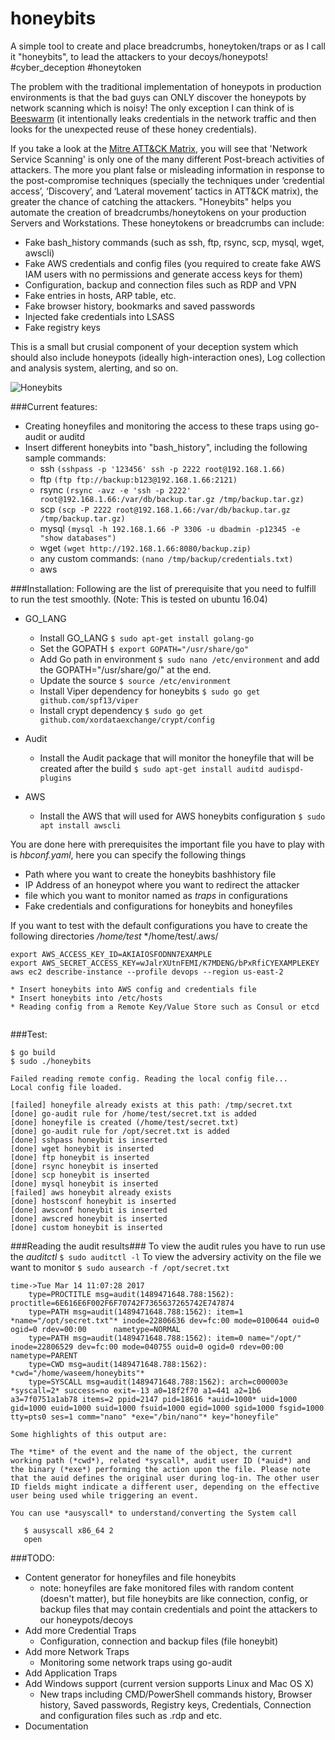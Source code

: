 # honeybits
A simple tool to create and place breadcrumbs, honeytoken/traps or as I call it "honeybits", to lead the attackers to your decoys/honeypots! #cyber_deception #honeytoken

The problem with the traditional implementation of honeypots in production environments is that the bad guys can ONLY discover the honeypots by network scanning which is noisy! The only exception I can think of is [Beeswarm](https://github.com/honeynet/beeswarm) (it intentionally leaks credentials in the network traffic and then looks for the unexpected reuse of these honey credentials).

If you take a look at the [Mitre ATT&CK Matrix](https://attack.mitre.org/wiki/Main_Page), you will see that 'Network Service Scanning' is only one of the many different Post-breach activities of attackers. The more you plant false or misleading information in response to the post-compromise techniques (specially the techniques under ‘credential access’, ‘Discovery’, and ‘Lateral movement’ tactics in ATT&CK matrix), the greater the chance of catching the attackers. "Honeybits" helps you automate the creation of breadcrumbs/honeytokens on your production Servers and Workstations. These honeytokens or breadcrumbs can include:
* Fake bash_history commands (such as ssh, ftp, rsync, scp, mysql, wget, awscli)
* Fake AWS credentials and config files (you required to create fake AWS IAM users with no permissions and generate access keys for them)
* Configuration, backup and connection files such as RDP and VPN
* Fake entries in hosts, ARP table, etc.
* Fake browser history, bookmarks and saved passwords
* Injected fake credentials into LSASS
* Fake registry keys

This is a small but crusial component of your deception system which should also include honeypots (ideally high-interaction ones), Log collection and analysis system, alerting, and so on. 

![Honeybits](https://github.com/0x4D31/honeybits/blob/master/docs/honeybits.png)

###Current features:
* Creating honeyfiles and monitoring the access to these traps using go-audit or auditd 
* Insert different honeybits into "bash_history", including the following sample commands:
  + ssh
```(sshpass -p '123456' ssh -p 2222 root@192.168.1.66)```
  + ftp
```(ftp ftp://backup:b123@192.168.1.66:2121)```
  + rsync
```(rsync -avz -e 'ssh -p 2222' root@192.168.1.66:/var/db/backup.tar.gz /tmp/backup.tar.gz)```
  + scp
```(scp -P 2222 root@192.168.1.66:/var/db/backup.tar.gz /tmp/backup.tar.gz)```
  + mysql
```(mysql -h 192.168.1.66 -P 3306 -u dbadmin -p12345 -e "show databases")```
  + wget
```(wget http://192.168.1.66:8080/backup.zip)```
  + any custom commands:
```(nano /tmp/backup/credentials.txt)```
  + aws


###Installation:
Following are the list of prerequisite that you need to fulfill to 
run the test smoothly.
(Note: This is tested on ubuntu 16.04)
* GO_LANG 
  + Install GO_LANG 
```$ sudo apt-get install golang-go```
  + Set the GOPATH
```$ export GOPATH="/usr/share/go"```
  + Add Go path in environment
```$ sudo nano /etc/environment``` and add the GOPATH="/usr/share/go/" at the end.
  + Update the source
```$ source /etc/environment```
  + Install Viper dependency for honeybits
```$ sudo go get github.com/spf13/viper```
  + Install crypt dependency
```$ sudo go get github.com/xordataexchange/crypt/config```

* Audit 
    + Install the Audit package that will monitor the honeyfile that will be created after the build
```$ sudo apt-get install auditd audispd-plugins```

* AWS
    + Install the AWS that will used for AWS honeybits configuration
```$ sudo apt install awscli```

You are done here with prerequisites the important file you have to play with is *hbconf.yaml*, 
here you can specify the following things
* Path where you want to create the honeybits bashhistory file 
* IP Address of an honeypot where you want to redirect the attacker
* file which you want to monitor named as *traps* in configurations
* Fake credentials and configurations for honeybits and honeyfiles

If you want to test with the default configurations you have to create the following directories 
*/home/test*
*/home/test/.aws/

    export AWS_ACCESS_KEY_ID=AKIAIOSFODNN7EXAMPLE
    export AWS_SECRET_ACCESS_KEY=wJalrXUtnFEMI/K7MDENG/bPxRfiCYEXAMPLEKEY
    aws ec2 describe-instance --profile devops --region us-east-2
```
* Insert honeybits into AWS config and credentials file
* Insert honeybits into /etc/hosts
* Reading config from a Remote Key/Value Store such as Consul or etcd
  
```


###Test:
```
$ go build
$ sudo ./honeybits 

Failed reading remote config. Reading the local config file...
Local config file loaded.

[failed] honeyfile already exists at this path: /tmp/secret.txt
[done] go-audit rule for /home/test/secret.txt is added
[done] honeyfile is created (/home/test/secret.txt)
[done] go-audit rule for /opt/secret.txt is added
[done] sshpass honeybit is inserted
[done] wget honeybit is inserted
[done] ftp honeybit is inserted
[done] rsync honeybit is inserted
[done] scp honeybit is inserted
[done] mysql honeybit is inserted
[failed] aws honeybit already exists
[done] hostsconf honeybit is inserted
[done] awsconf honeybit is inserted
[done] awscred honeybit is inserted
[done] custom honeybit is inserted
```

###Reading the audit results###
To view the audit rules you have to run use the *auditctl* `$ sudo auditctl -l`
To view the adversiry activity on the file we want to monitor `$ sudo ausearch -f /opt/secret.txt`

    time->Tue Mar 14 11:07:28 2017
        type=PROCTITLE msg=audit(1489471648.788:1562): proctitle=6E616E6F002F6F70742F7365637265742E747874
        type=PATH msg=audit(1489471648.788:1562): item=1 *name="/opt/secret.txt"* inode=22806636 dev=fc:00 mode=0100644 ouid=0 ogid=0 rdev=00:00      nametype=NORMAL
        type=PATH msg=audit(1489471648.788:1562): item=0 name="/opt/" inode=22806529 dev=fc:00 mode=040755 ouid=0 ogid=0 rdev=00:00 nametype=PARENT
        type=CWD msg=audit(1489471648.788:1562):  *cwd="/home/waseem/honeybits"*
        type=SYSCALL msg=audit(1489471648.788:1562): arch=c000003e *syscall=2* success=no exit=-13 a0=18f2f70 a1=441 a2=1b6 a3=7f0751a1ab78 items=2 ppid=2147 pid=18616 *auid=1000* uid=1000 gid=1000 euid=1000 suid=1000 fsuid=1000 egid=1000 sgid=1000 fsgid=1000 tty=pts0 ses=1 comm="nano" *exe="/bin/nano"* key="honeyfile"
 ```
Some highlights of this output are:

The *time* of the event and the name of the object, the current working path (*cwd*), related *syscall*, audit user ID (*auid*) and the binary (*exe*) performing the action upon the file. Please note that the auid defines the original user during log-in. The other user ID fields might indicate a different user, depending on the effective user being used while triggering an event.

You can use *ausyscall* to understand/converting the System call 
     
    $ ausyscall x86_64 2
    open

```
###TODO:
* Content generator for honeyfiles and file honeybits
  + note: honeyfiles are fake monitored files with random content (doesn't matter), but file honeybits are like connection, config, or backup files that may contain credentials and point the attackers to our honeypots/decoys
* Add more Credential Traps
  + Configuration, connection and backup files (file honeybit)
* Add more Network Traps
  + Monitoring some network traps using go-audit
* Add Application Traps
* Add Windows support (current version supports Linux and Mac OS X)
  + New traps including CMD/PowerShell commands history, Browser history, Saved passwords, Registry keys, Credentials, Connection and configuration files such as .rdp and etc.
* Documentation

